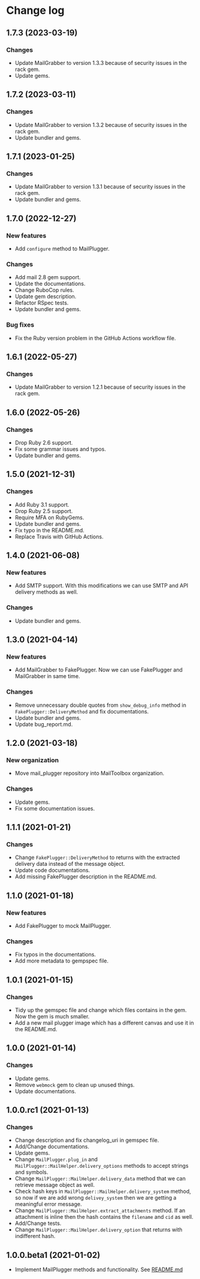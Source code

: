 # Change log

## 1.7.3 (2023-03-19)

### Changes

* Update MailGrabber to version 1.3.3 because of security issues in the rack gem.
* Update gems.


## 1.7.2 (2023-03-11)

### Changes

* Update MailGrabber to version 1.3.2 because of security issues in the rack gem.
* Update bundler and gems.


## 1.7.1 (2023-01-25)

### Changes

* Update MailGrabber to version 1.3.1 because of security issues in the rack gem.
* Update bundler and gems.


## 1.7.0 (2022-12-27)

### New features

* Add `configure` method to MailPlugger.

### Changes

* Add mail 2.8 gem support.
* Update the documentations.
* Change RuboCop rules.
* Update gem description.
* Refactor RSpec tests.
* Update bundler and gems.

### Bug fixes

* Fix the Ruby version problem in the GitHub Actions workflow file.


## 1.6.1 (2022-05-27)

### Changes

* Update MailGrabber to version 1.2.1 because of security issues in the rack gem.


## 1.6.0 (2022-05-26)

### Changes

* Drop Ruby 2.6 support.
* Fix some grammar issues and typos.
* Update bundler and gems.


## 1.5.0 (2021-12-31)

### Changes

* Add Ruby 3.1 support.
* Drop Ruby 2.5 support.
* Require MFA on RubyGems.
* Update bundler and gems.
* Fix typo in the README.md.
* Replace Travis with GitHub Actions.


## 1.4.0 (2021-06-08)

### New features

* Add SMTP support. With this modifications we can use SMTP and API delivery methods as well.

### Changes

* Update bundler and gems.


## 1.3.0 (2021-04-14)

### New features

* Add MailGrabber to FakePlugger. Now we can use FakePlugger and MailGrabber in same time.

### Changes

* Remove unnecessary double quotes from `show_debug_info` method in `FakePlugger::DeliveryMethod` and fix documentations.
* Update bundler and gems.
* Update bug_report.md.


## 1.2.0 (2021-03-18)

### New organization

* Move mail_plugger repository into MailToolbox organization.

### Changes

* Update gems.
* Fix some documentation issues.


## 1.1.1 (2021-01-21)

### Changes

* Change `FakePlugger::DeliveryMethod` to returns with the extracted delivery data instead of the message object.
* Update code documentations.
* Add missing FakePlugger description in the README.md.


## 1.1.0 (2021-01-18)

### New features

* Add FakePlugger to mock MailPlugger.

### Changes

* Fix typos in the documentations.
* Add more metadata to gempspec file.


## 1.0.1 (2021-01-15)

### Changes

* Tidy up the gemspec file and change which files contains in the gem. Now the gem is much smaller.
* Add a new mail plugger image which has a different canvas and use it in the README.md.


## 1.0.0 (2021-01-14)

### Changes

* Update gems.
* Remove `webmock` gem to clean up unused things.
* Update documentations.


## 1.0.0.rc1 (2021-01-13)

### Changes

* Change description and fix changelog_uri in gemspec file.
* Add/Change documentations.
* Update gems.
* Change `MailPlugger.plug_in` and `MailPlugger::MailHelper.delivery_options` methods to accept strings and symbols.
* Change `MailPlugger::MailHelper.delivery_data` method that we can retrieve message object as well.
* Check hash keys in `MailPlugger::MailHelper.delivery_system` method, so now if we are add wrong `delivey_system` then we are getting a meaningful error message.
* Change `MailPlugger::MailHelper.extract_attachments` method. If an attachment is inline then the hash contains the `filename` and `cid` as well.
* Add/Change tests.
* Change `MailPlugger::MailHelper.delivery_option` that returns with indifferent hash.


## 1.0.0.beta1 (2021-01-02)

* Implement MailPlugger methods and functionality. See [README.md](https://github.com/MailToolbox/mail_plugger/blob/main/README.md)
